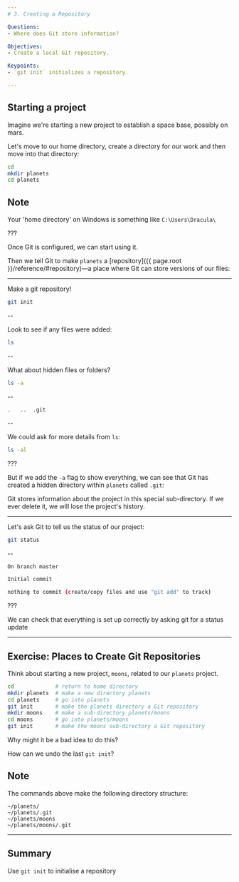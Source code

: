 ```yaml
---
# 3. Creating a Repository

Questions:
- Where does Git store information?

Objectives:
- Create a local Git repository.

Keypoints:
- `git init` initializes a repository.

---
```


## Starting a project

Imagine we're starting a new project to establish a space base, possibly on
mars.

Let's move to our home directory, create a directory for our work and then move into that directory:

```bash
cd
mkdir planets
cd planets
```

## Note

Your 'home directory' on Windows is something like `C:\Users\Dracula\`

???

Once Git is configured,
we can start using it.

Then we tell Git to make `planets` a [repository]({{ page.root }}/reference/#repository)—a place where
Git can store versions of our files:

---

Make a git repository!

```bash
git init
```

--

Look to see if any files were added:

```bash
ls
```

--

What about hidden files or folders?

```bash
ls -a
```

--

```
.	..	.git
```

--

We could ask for more details from `ls`:

```bash
ls -al
```

???

But if we add the `-a` flag to show everything,
we can see that Git has created a hidden directory within `planets` called `.git`:

Git stores information about the project in this special sub-directory.
If we ever delete it,
we will lose the project's history.

---

Let's ask Git to tell us the status of our project:

```bash
git status
```

--

```bash
On branch master

Initial commit

nothing to commit (create/copy files and use "git add" to track)
```

???

We can check that everything is set up correctly
by asking git for a status update

---

## Exercise: Places to Create Git Repositories

Think about starting a new project, `moons`, related to our `planets` project.

```bash
cd             # return to home directory
mkdir planets  # make a new directory planets
cd planets     # go into planets
git init       # make the planets directory a Git repository
mkdir moons    # make a sub-directory planets/moons
cd moons       # go into planets/moons
git init       # make the moons sub-directory a Git repository
```

Why might it be a bad idea to do this?

How can we undo the last `git init`?

## Note

The commands above make the following directory structure:

```
~/planets/
~/planets/.git
~/planets/moons
~/planets/moons/.git
```

---

## Summary

Use `git init` to initialise a repository
